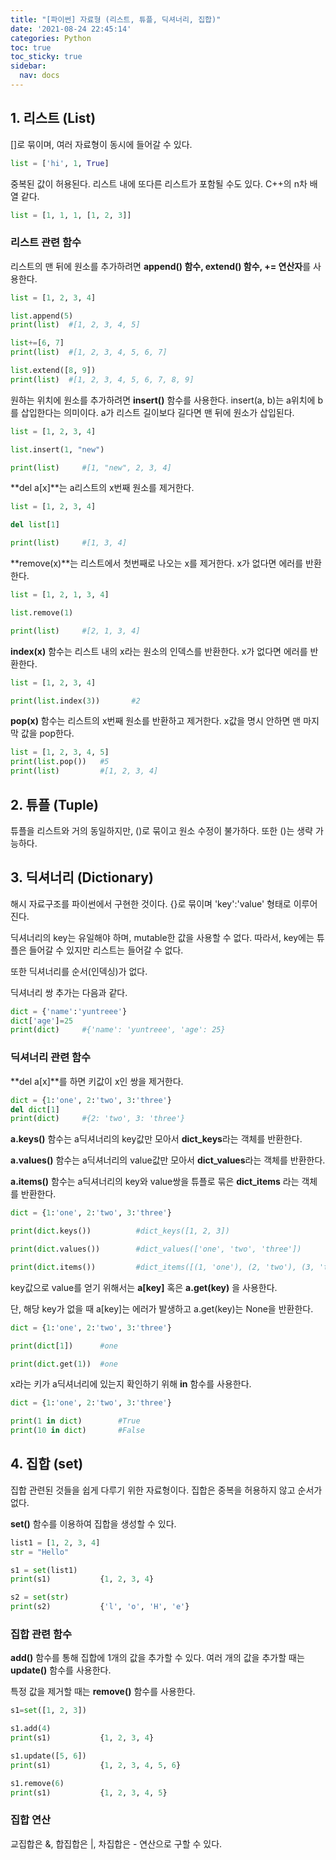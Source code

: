 ```yaml
---
title: "[파이썬] 자료형 (리스트, 튜플, 딕셔너리, 집합)"
date: '2021-08-24 22:45:14'
categories: Python
toc: true
toc_sticky: true
sidebar:
  nav: docs
---
```

## 1. 리스트 (List)

[]로 묶이며, 여러 자료형이 동시에 들어갈 수 있다. 

```python
list = ['hi', 1, True]
```



중복된 값이 허용된다. 리스트 내에 또다른 리스트가 포함될 수도 있다. C++의 n차 배열 같다.

```python
list = [1, 1, 1, [1, 2, 3]]
```



### 리스트 관련 함수

리스트의 맨 뒤에 원소를 추가하려면 **append() 함수, extend() 함수, += 연산자**를 사용한다.

```python
list = [1, 2, 3, 4]

list.append(5)
print(list)  #[1, 2, 3, 4, 5]

list+=[6, 7]
print(list)  #[1, 2, 3, 4, 5, 6, 7]

list.extend([8, 9])
print(list)  #[1, 2, 3, 4, 5, 6, 7, 8, 9]
```



원하는 위치에 원소를 추가하려면 **insert()** 함수를 사용한다. insert(a, b)는 a위치에 b를 삽입한다는 의미이다. a가 리스트 길이보다 길다면 맨 뒤에 원소가 삽입된다.

```python
list = [1, 2, 3, 4]

list.insert(1, "new")

print(list)     #[1, "new", 2, 3, 4]
```



**del a[x]**는 a리스트의 x번째 원소를 제거한다.

```python
list = [1, 2, 3, 4]

del list[1]

print(list)     #[1, 3, 4]
```



**remove(x)**는 리스트에서 첫번째로 나오는 x를 제거한다. x가 없다면 에러를 반환한다.

```python
list = [1, 2, 1, 3, 4]

list.remove(1)

print(list)     #[2, 1, 3, 4]
```



**index(x)** 함수는 리스트 내의 x라는 원소의 인덱스를 반환한다. x가 없다면 에러를 반환한다.

```python
list = [1, 2, 3, 4]

print(list.index(3))       #2
```



**pop(x)** 함수는 리스트의 x번째 원소를 반환하고 제거한다. x값을 명시 안하면 맨 마지막 값을 pop한다.

```python
list = [1, 2, 3, 4, 5]
print(list.pop())   #5
print(list)         #[1, 2, 3, 4]
```





## 2. 튜플 (Tuple)

튜플을 리스트와 거의 동일하지만, ()로 묶이고 원소 수정이 불가하다. 또한 ()는 생략 가능하다.



## 3. 딕셔너리 (Dictionary)

해시 자료구조를 파이썬에서 구현한 것이다. {}로 묶이며 'key':'value' 형태로 이루어진다.

딕셔너리의 key는 유일해야 하며, mutable한 값을 사용할 수 없다. 따라서, key에는 튜플은 들어갈 수 있지만 리스트는 들어갈 수 없다.

또한 딕셔너리를 순서(인덱싱)가 없다.



딕셔너리 쌍 추가는 다음과 같다.

```python
dict = {'name':'yuntreee'}
dict['age']=25
print(dict)     #{'name': 'yuntreee', 'age': 25}
```



### 딕셔너리 관련 함수

**del a[x]**를 하면 키값이 x인 쌍을 제거한다.

```python
dict = {1:'one', 2:'two', 3:'three'}
del dict[1]
print(dict)	    #{2: 'two', 3: 'three'}
```



**a.keys()** 함수는 a딕셔너리의 key값만 모아서 **dict_keys**라는 객체를 반환한다.

**a.values()** 함수는 a딕셔너리의 value값만 모아서 **dict_values**라는 객체를 반환한다.

**a.items()** 함수는 a딕셔너리의 key와 value쌍을 튜플로 묶은 **dict_items** 라는 객체를 반환한다.

```python
dict = {1:'one', 2:'two', 3:'three'}

print(dict.keys())          #dict_keys([1, 2, 3])

print(dict.values())        #dict_values(['one', 'two', 'three'])

print(dict.items())         #dict_items([(1, 'one'), (2, 'two'), (3, 'three')])
```



key값으로 value를 얻기 위해서는 **a[key]** 혹은 **a.get(key)** 을 사용한다.

단, 해당 key가 없을 때 a[key]는 에러가 발생하고 a.get(key)는 None을 반환한다.

```python
dict = {1:'one', 2:'two', 3:'three'}

print(dict[1])      #one

print(dict.get(1))  #one
```



x라는 키가 a딕셔너리에 있는지 확인하기 위해 **in** 함수를 사용한다.

```python
dict = {1:'one', 2:'two', 3:'three'}

print(1 in dict)        #True
print(10 in dict)       #False
```



## 4. 집합 (set)

집합 관련된 것들을 쉽게 다루기 위한 자료형이다. 집합은 중복을 허용하지 않고 순서가 없다.

**set()** 함수를 이용하여 집합을 생성할 수 있다.

```python
list1 = [1, 2, 3, 4]
str = "Hello"

s1 = set(list1)
print(s1)			{1, 2, 3, 4}

s2 = set(str)
print(s2)			{'l', 'o', 'H', 'e'}
```



### 집합 관련 함수

**add()** 함수를 통해 집합에 1개의 값을 추가할 수 있다. 여러 개의 값을 추가할 때는 **update()** 함수를 사용한다.

특정 값을 제거할 때는 **remove()** 함수를 사용한다.

```python
s1=set([1, 2, 3])

s1.add(4)
print(s1)			{1, 2, 3, 4}

s1.update([5, 6])
print(s1)			{1, 2, 3, 4, 5, 6}

s1.remove(6)
print(s1)			{1, 2, 3, 4, 5}
```



### 집합 연산

교집합은 &, 합집합은 |, 차집합은 - 연산으로 구할 수 있다. 